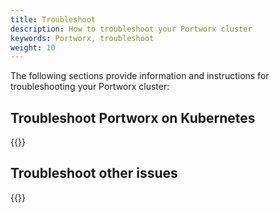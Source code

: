 ```yaml
---
title: Troubleshoot
description: How to troubleshoot your Portworx cluster
keywords: Portworx, troubleshoot
weight: 10
---
```


The following sections provide information and instructions for troubleshooting your Portworx cluster:

## Troubleshoot Portworx on Kubernetes

{{<homelist series="troubleshoot-portworx-on-kubernetes">}}

## Troubleshoot other issues

{{<homelist series="troubleshoot-portworx">}}
